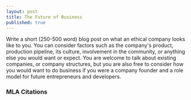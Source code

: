 ```yaml
---
layout: post
title: The Future of Business
published: true
---
```


Write a short (250-500 word) blog post on what an ethical company looks like to you. You can consider factors such as the company's product, production pipeline, its culture, involvement in the community, or anything else you would want or expect. You are welcome to talk about existing companies, or company structures, but you are also free to consider how you would want to do business if you were a company founder and a role model for future entrepreneurs and developers.

### MLA Citations

